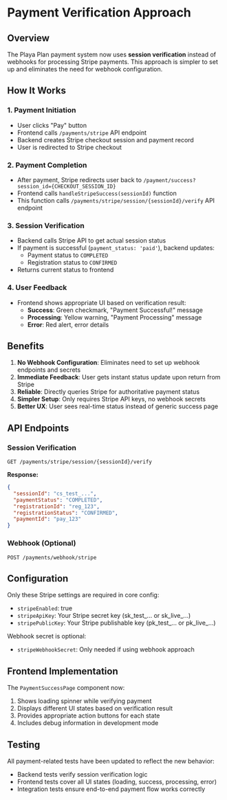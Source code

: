 # Payment Verification Approach

## Overview

The Playa Plan payment system now uses **session verification** instead of webhooks for processing Stripe payments. This approach is simpler to set up and eliminates the need for webhook configuration.

## How It Works

### 1. Payment Initiation
- User clicks "Pay" button
- Frontend calls `/payments/stripe` API endpoint
- Backend creates Stripe checkout session and payment record
- User is redirected to Stripe checkout

### 2. Payment Completion
- After payment, Stripe redirects user back to `/payment/success?session_id={CHECKOUT_SESSION_ID}`
- Frontend calls `handleStripeSuccess(sessionId)` function
- This function calls `/payments/stripe/session/{sessionId}/verify` API endpoint

### 3. Session Verification
- Backend calls Stripe API to get actual session status
- If payment is successful (`payment_status: 'paid'`), backend updates:
  - Payment status to `COMPLETED`
  - Registration status to `CONFIRMED`
- Returns current status to frontend

### 4. User Feedback
- Frontend shows appropriate UI based on verification result:
  - **Success**: Green checkmark, "Payment Successful!" message
  - **Processing**: Yellow warning, "Payment Processing" message
  - **Error**: Red alert, error details

## Benefits

1. **No Webhook Configuration**: Eliminates need to set up webhook endpoints and secrets
2. **Immediate Feedback**: User gets instant status update upon return from Stripe
3. **Reliable**: Directly queries Stripe for authoritative payment status
4. **Simpler Setup**: Only requires Stripe API keys, no webhook secrets
5. **Better UX**: User sees real-time status instead of generic success page

## API Endpoints

### Session Verification
```
GET /payments/stripe/session/{sessionId}/verify
```

**Response:**
```json
{
  "sessionId": "cs_test_...",
  "paymentStatus": "COMPLETED",
  "registrationId": "reg_123",
  "registrationStatus": "CONFIRMED",
  "paymentId": "pay_123"
}
```

### Webhook (Optional)
```
POST /payments/webhook/stripe
```

## Configuration

Only these Stripe settings are required in core config:
- `stripeEnabled`: true
- `stripeApiKey`: Your Stripe secret key (sk_test_... or sk_live_...)
- `stripePublicKey`: Your Stripe publishable key (pk_test_... or pk_live_...)

Webhook secret is optional:
- `stripeWebhookSecret`: Only needed if using webhook approach

## Frontend Implementation

The `PaymentSuccessPage` component now:
1. Shows loading spinner while verifying payment
2. Displays different UI states based on verification result
3. Provides appropriate action buttons for each state
4. Includes debug information in development mode

## Testing

All payment-related tests have been updated to reflect the new behavior:
- Backend tests verify session verification logic
- Frontend tests cover all UI states (loading, success, processing, error)
- Integration tests ensure end-to-end payment flow works correctly 